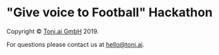 # "Give voice to Football" Hackathon

Copyright © [Toni.ai GmbH](https://toni.ai) 2019.

For questions please contact us at hello@toni.ai.
